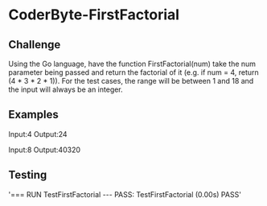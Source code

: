 # CoderByte-FirstFactorial
## Challenge
Using the Go language, have the function FirstFactorial(num) take the num parameter being passed and return the factorial of it (e.g. if num = 4, return (4 * 3 * 2 * 1)). For the test cases, the range will be between 1 and 18 and the input will always be an integer. 

## Examples
Input:4
Output:24


Input:8
Output:40320

## Testing
'=== RUN   TestFirstFactorial
--- PASS: TestFirstFactorial (0.00s)
PASS'
